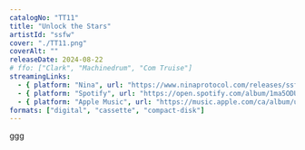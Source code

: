 ```yaml
---
catalogNo: "TT11"
title: "Unlock the Stars"
artistId: "ssfw"
cover: "./TT11.png"
coverAlt: ""
releaseDate: 2024-08-22
# ffo: ["Clark", "Machinedrum", "Com Truise"]
streamingLinks:
  - { platform: "Nina", url: "https://www.ninaprotocol.com/releases/ssfw-unlock-the-stars" }
  - { platform: "Spotify", url: "https://open.spotify.com/album/1ma5ODUzGhl2MxUVZ2zI47?si=_xoZzHAKRSWW_5gCDQyPQA" }
  - { platform: "Apple Music", url: "https://music.apple.com/ca/album/unlock-the-stars/1762557130" }
formats: ["digital", "cassette", "compact-disk"]
---
```


ggg